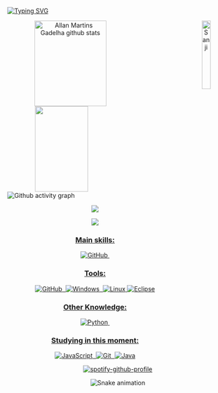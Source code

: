 

[![Typing SVG](https://readme-typing-svg.herokuapp.com/?color=00bfbf&size=35&center=true&vCenter=true&width=1000&lines=HELLO,+MY+NAME+is+Allan+Martins+Gadelha;I'm+16+years+old;I+from+Brasil,+CE;I+study+at+IFCE+Informatics;Be+Welcome!+:%29)](https://git.io/typing-svg)




<div align="center">  
  <img width="57%" align="left" height="195px" src="https://github-readme-stats.vercel.app/api?username=Allan-Drip&show_icons=true&count_private=true&hide_border=true&title_color=00bfbf&icon_color=00bfbf&text_color=c9d1d9&bg_color=0d1117" alt="Allan Martins Gadelha github stats" /> <img width="20%" align="right" alt="Sanji" src="https://cdn.discordapp.com/attachments/804183445059272726/1089347738933665813/16797911192306005176279725039733.gif"/>
  <img width="49%" align="left" height="195px" src="https://github-readme-stats.vercel.app/api/top-langs/?username=Allan-Drip&layout=compact&hide_border=true&title_color=00bfbf&text_color=00bfbf&bg_color=0d1117" /> 

</div>

![Github activity graph](https://github-readme-activity-graph.cyclic.app/graph?username=Allan-Drip&theme=gotham)


<p align="center">
<img src="https://github-profile-trophy.vercel.app/?username=Allan-Drip&theme=dracula&row=2&no-bg=true&column=3&margin-w=15&margin-h=15" />  
</p>

<div align="center">  
<a href="www.instagram.com/allan.mrs_" target="_blank"><img src="https://img.shields.io/badge/-Instagram-%23E4405F?style=for-the-badge&logo=instagram&logoColor=white"</a
</div>
  

### Main skills:
  ![GitHub](https://img.shields.io/badge/-GitHub-0D1117?style=for-the-badge&logo=github&labelColor=0D1117)&nbsp;

 

### Tools:

<!-- ![Git](https://img.shields.io/badge/-Git-0D1117?style=for-the-badge&logo=git&labelColor=0D1117)&nbsp; -->
![GitHub](https://img.shields.io/badge/-GitHub-0D1117?style=for-the-badge&logo=github&labelColor=0D1117)&nbsp;
![Windows](https://img.shields.io/badge/-Windows-0D1117?style=for-the-badge&logo=windows&labelColor=0D1117)&nbsp;
![Linux](https://img.shields.io/badge/Linux-E34F26?style=for-the-badge&logo=linux&logoColor=black)
![Eclipse](https://img.shields.io/badge/Eclipse-2C2255?style=for-the-badge&logo=eclipse&logoColor=white)


### Other Knowledge:
![Python](https://img.shields.io/badge/-python-0D1117?style=for-the-badge&logo=python&logoColor=1572B6&labelColor=0D1117)&nbsp;

  
### Studying in this moment:
![JavaScript](https://img.shields.io/badge/-JavaScript-0D1117?style=for-the-badge&logo=javascript&labelColor=0D1117&textColor=0D1117)&nbsp;
![Git](https://img.shields.io/badge/-Git-0D1117?style=for-the-badge&logo=git&labelColor=0D1117)&nbsp;
![Java](https://img.shields.io/badge/Java-ED8B00?style=for-the-badge&logo=openjdk&logoColor=white)



  


[![spotify-github-profile](https://spotify-github-profile.vercel.app/api/view.svg?uid=ccaym0pojt6eux9f7deaud3z3&cover_image=true&theme=novatorem&show_offline=true&background_color=000000&interchange=true&bar_color=0000ff&bar_color_cover=false)](https://spotify-github-profile.vercel.app/api/view.svg?uid=ccaym0pojt6eux9f7deaud3z3&redirect=true)


![Snake animation](https://github.com/LuigiGF/LuigiGF/blob/output/github-contribution-grid-snake.svg)




